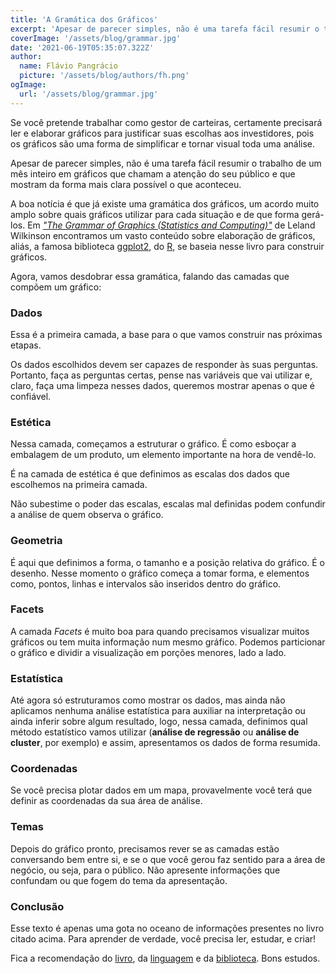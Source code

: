 ```yaml
---
title: 'A Gramática dos Gráficos'
excerpt: 'Apesar de parecer simples, não é uma tarefa fácil resumir o trabalho de um mês inteiro em gráficos que chamam a atenção do seu público e que mostram da forma mais clara possível o que aconteceu.'
coverImage: '/assets/blog/grammar.jpg'
date: '2021-06-19T05:35:07.322Z'
author:
  name: Flávio Pangrácio
  picture: '/assets/blog/authors/fh.png'
ogImage:
  url: '/assets/blog/grammar.jpg'
---
```


Se você pretende trabalhar como gestor de carteiras, certamente precisará ler e elaborar gráficos para justificar suas escolhas aos investidores, pois os gráficos são uma forma de simplificar e tornar visual toda uma análise.

Apesar de parecer simples, não é uma tarefa fácil resumir o trabalho de um mês inteiro em gráficos que chamam a atenção do seu público e que mostram da forma mais clara possível o que aconteceu.

A boa notícia é que já existe uma gramática dos gráficos, um acordo muito amplo sobre quais gráficos utilizar para cada situação e de que forma gerá-los. Em *["The Grammar of Graphics (Statistics and Computing)"](https://www.amazon.com.br/Grammar-Graphics-Leland-Wilkinson/dp/0387245448/ref=sr_1_1?__mk_pt_BR=%C3%85M%C3%85%C5%BD%C3%95%C3%91&dchild=1&keywords=the%20grammar%20of%20graphics&qid=1624051675&sr=8-1)* de Leland Wilkinson encontramos um vasto conteúdo sobre elaboração de gráficos, aliás, a famosa biblioteca [ggplot2](https://ggplot2.tidyverse.org/), do [R](https://www.r-project.org/), se baseia nesse livro para construir gráficos.

Agora, vamos desdobrar essa gramática, falando das camadas que compõem um gráfico:

### Dados

Essa é a primeira camada, a base para o que vamos construir nas próximas etapas.

Os dados escolhidos devem ser capazes de responder às suas perguntas. Portanto, faça as perguntas certas, pense nas variáveis que vai utilizar e, claro, faça uma limpeza nesses dados, queremos mostrar apenas o que é confiável.

### Estética

Nessa camada, começamos a estruturar o gráfico. É como esboçar a embalagem de um produto, um elemento importante na hora de vendê-lo.

É na camada de estética é que definimos as escalas dos dados que escolhemos na primeira camada.

Não subestime o poder das escalas, escalas mal definidas podem confundir a análise de quem observa o gráfico.

### Geometria

É aqui que definimos a forma, o tamanho e a posição relativa do gráfico. É o desenho. Nesse momento o gráfico começa a tomar forma, e elementos como, pontos, linhas e intervalos são inseridos dentro do gráfico.

### Facets

A camada *Facets* é muito boa para quando precisamos visualizar muitos gráficos ou tem muita informação num mesmo gráfico. Podemos particionar o gráfico e dividir a visualização em porções menores, lado a lado.

### Estatística

Até agora só estruturamos como mostrar os dados, mas ainda não aplicamos nenhuma análise estatística para auxiliar na interpretação ou ainda inferir sobre algum resultado, logo, nessa camada, definimos qual método estatístico vamos utilizar (**análise de regressão** ou **análise de cluster**, por exemplo) e assim, apresentamos os dados de forma resumida.

### Coordenadas

Se você precisa plotar dados em um mapa, provavelmente você terá que definir as coordenadas da sua área de análise.

### Temas
Depois do gráfico pronto, precisamos rever se as camadas estão conversando bem entre si, e se o que você gerou faz sentido para a área de negócio, ou seja, para o público. Não apresente informações que confundam ou que fogem do tema da apresentação.

### Conclusão

Esse texto é apenas uma gota no oceano de informações presentes no livro citado acima. Para aprender de verdade, você precisa ler, estudar, e criar!

Fica a recomendação do [livro](https://www.amazon.com.br/Grammar-Graphics-Leland-Wilkinson/dp/0387245448/ref=sr_1_1?__mk_pt_BR=%C3%85M%C3%85%C5%BD%C3%95%C3%91&dchild=1&keywords=the%20grammar%20of%20graphics&qid=1624051675&sr=8-1), da [linguagem](https://www.r-project.org/) e da [biblioteca](https://ggplot2.tidyverse.org/). Bons estudos.
